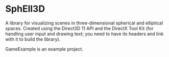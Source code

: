 # SphEll3D

A library for visualizing scenes in three-dimensional spherical and elliptical spaces. Created using the Direct3D 11 API and the DirectX Tool Kit (for handling user input and drawing text; you need to have its headers and link with it to build the library).

GameExample is an example project.
